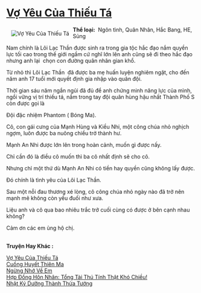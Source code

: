 <a href="https://utruyen.com/truyen/vo-yeu-cua-thieu-ta/19198/" title="Vợ Yêu Của Thiếu Tá"><h1>Vợ Yêu Của Thiếu Tá</h1></a><div style="display:table"><img align="right" style="float: left; padding: 10px;" src="https://utruyen.com/images/story/200x260/vo-yeu-cua-thieu-ta.jpg" alt="Vợ Yêu Của Thiếu Tá"><b>Thể loại:</b>  Ngôn tình, Quân Nhân, Hắc Bang, HE, Sủng<p></p>Nam chính là Lôi Lạc Thần được sinh ra trong gia tộc hắc đạo nắm quyền lực tối cao trong thế giới ngầm cứ nghĩ lớn lên anh cũng sẽ đi theo hắc đạo nhưng anh lại  chọn con đường quân nhân gian khổ.<p></p>Từ nhỏ thì Lôi Lạc Thần  đã được ba mẹ huấn luyện nghiêm ngặt, cho đến năm anh 17 tuổi mới quyết định gia nhập vào quân đội.<p></p>Thời gian sáu năm ngắn ngủi đã đủ để anh chứng minh năng lực của mình, ngồi vững vị trí thiếu tá, nắm trong tay đội quân hùng hậu nhất Thành Phố S còn được gọi là<p></p>Đội đặc nhiệm Phantom ( Bóng Ma). <p></p>Cô, con gái cưng của Mạnh Hùng và Kiều Nhi, một công chúa nhỏ nghịch ngợm, luôn được ba nuông chiều trở thành hư.<p></p>Mạnh An Nhi được lớn lên trong hoàn cảnh, muốn gì được nấy.<p></p>Chỉ cần đó là điều cô muốn thì ba cô nhất định sẽ cho cô.<p></p>Nhưng chỉ một thứ dù Mạnh An Nhi có tiền hay quyền cũng không lấy được.<p></p>Đó chính là tình yêu của Lôi Lạc Thần.<p></p>Sau một nỗi đau thương xé lòng, cô công chúa nhỏ ngày nào đã trở nên mạnh mẽ không còn yếu đuối như xưa.<p></p>Liệu anh và cô qua bao nhiêu trắc trở cuối cùng có được ở bên cạnh nhau không?<p></p>Cảm ơn các em ủng hộ chị.</div><p><br><b>Truyện Hay Khác :</b></p><a href="https://utruyen.com/truyen/vo-yeu-cua-thieu-ta/19198/" alt="Vợ Yêu Của Thiếu Tá">Vợ Yêu Của Thiếu Tá</a><br/><a href="https://utruyen.com/truyen/cuong-huyet-thien-ma/17571/" alt="Cuồng Huyết Thiên Ma">Cuồng Huyết Thiên Ma</a><br/><a href="https://github.com/quanluxury/ngontinh_top100/tree/master/19149" alt="Ngừng Nhớ Về Em">Ngừng Nhớ Về Em</a><br/><a href="https://github.com/quanluxury/ngontinh_top100/tree/master/19524" alt="Hợp Đồng Hôn Nhân: Tổng Tài Thú Tính Thật Khó Chiều!">Hợp Đồng Hôn Nhân: Tổng Tài Thú Tính Thật Khó Chiều!</a><br/><a href="https://images.google.td/url?q=https%3A%2F%2Futruyen.com%2Ftruyen%2Fnhat-ky-duong-thanh-thua-tuong%2F19302%2F" alt="Nhật Ký Dưỡng Thành Thừa Tướng">Nhật Ký Dưỡng Thành Thừa Tướng</a><br/>